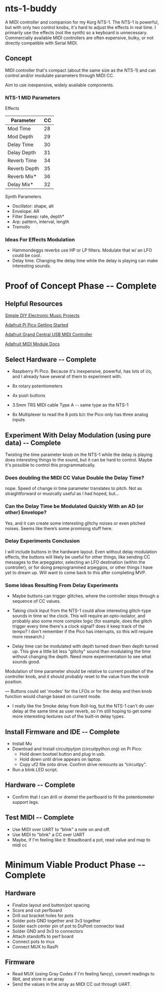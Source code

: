 # nts-1-buddy

A MIDI controller and companion for my Korg NTS-1. The NTS-1 is powerful, but with only two control knobs, it's hard to adjust the effects in real time. I primarily use the effects (not the synth) so a keyboard is unnecessary. Commercially available MIDI controllers are often expensive, bulky, or not directly compatible with Serial MIDI.

## Concept

MIDI controller that's compact (about the same size as the NTS-1) and can control and/or modulate parameters through MIDI CC.

Aim to use inexpensive, widely available components.

### NTS-1 MID Parameters

Effects

| Parameter    | CC  |
| ------------ | --- |
| Mod Time     | 28  |
| Mod Depth    | 29  |
| Delay Time   | 30  |
| Delay Depth  | 31  |
| Reverb Time  | 34  |
| Reverb Depth | 35  |
| Reverb Mix\* | 36  |
| Delay Mix\*  | 32  |

Synth Parameters

- Oscillator: shape, alt
- Envelope: AR
- Filter Sweep: rate, depth\*
- Arp: pattern, interval, length
- Tremollo

### Ideas For Effects Modulation

- Hammondeggs reverbs use HP or LP filters. Modulate that w/ an LFO could be cool.
- Delay time. Changing the delay time while the delay is playing can make interesting sounds.

# Proof of Concept Phase -- Complete

## Helpful Resources

[Simple DIY Electronic Music Projects](https://diyelectromusic.wordpress.com/2021/06/28/toy-keyboard-usb-matrix-decode-with-the-pi-pico-part-2/)

[Adafruit Pi Pico Getting Started](https://learn.adafruit.com/getting-started-with-raspberry-pi-pico-circuitpython/blinky-and-a-button)

[Adafruit Grand Central USB MIDI Controller](https://learn.adafruit.com/grand-central-usb-midi-controller-in-circuitpython/code-usb-midi-in-circuitpython)

[Adafruit MIDI Module Docs](https://docs.circuitpython.org/projects/midi/en/latest/)

## Select Hardware -- Complete

- Raspberry Pi Pico. Because it's inexpensive, powerful, has lots of i/o, and I already have several of them to experiment with.

- 8x rotary potentiometers
- 4x push buttons
- 3.5mm TRS MIDI cable Type A -- same type as the NTS-1
- 8x Multiplexer to read the 8 pots b/c the Pico only has three analog inputs

## Experiment With Delay Modulation (using pure data) -- Complete

Twisting the time parameter knob on the NTS-1 while the delay is playing does interesting things to the sound, but it can be hard to control. Maybe it's possible to control this programmatically.

### Does doubling the MIDI CC Value Double the Delay Time?

nope. Speed of change in time parameter translates to pitch. Not as straightforward or musically useful as I had hoped, but…

### Can the Delay Time be Modulated Quickly With an AD (or other) Envelope?

Yes, and it can create some interesting glitchy noises or even pitched noises. Seems like there’s some promising stuff here.

### Delay Experiments Conclusion

I will include buttons in the hardware layout. Even without delay modulation effects, the buttons will likely be useful for other things, like sending CC messages to the arpeggiator, selecting an LFO destination (within the controller), or for doing preprogrammed arpeggios, or other things I have yet to dream up. Will want to come back to this after completing MVP.

### Some Ideas Resulting From Delay Experiments

- Maybe buttons can trigger glitches, where the controller steps through a sequence of CC values.

- Taking clock input from the NTS-1 could allow interesting glitch-type sounds in time w/ the clock. This will require an opto-isolator, and probably also some more complex logic (for example, does the glitch trigger every time there's a clock signal? does it keep track of the tempo? I don't remember if the Pico has interrupts, so this will require more research.)

- Delay time can be modulated with depth turned down then depth turned up. This give a little bit less "glitchy" sound than modulating the time without changing the depth. Need more experimentation to see what sounds good.

Modulation of time parameter should be relative to current position of the controller knob, and it should probably reset to the value from the knob position.

— Buttons could set 'modes' for the LFOs or for the delay and then knob function would change based on current mode.

- I really like the Smoke delay from Roll-log, but the NTS-1 can't do user delay at the same time as user reverb, so I'm still hoping to get some more interesting textures out of the built-in delay types.

## Install Firmware and IDE -- Complete

- Install Mu
- Download and Install circuitpytjon (circuitpython.org) on Pi Pico:
  - Hold down bootsel button and plug in usb.
  - Hold down until drive appears on laptop.
  - Copy uf2 file onto drive. Confirm drive remounts as “circuitpy”.
- Run a blink LED script.

## Hardware -- Complete

- Confirm that I can drill or dremel the perfboard to fit the potentiometer support legs.

## Test MIDI -- Complete

- Use MIDI over UART to “blink” a note on and off.
- Use MIDI to "blink" a CC over UART
- Maybe, if I'm feeling like it: Breadboard a pot, read value and map to midi cc

# Minimum Viable Product Phase -- Complete

## Hardware

- Finalize layout and button/pot spacing
- Score and cut perfboard
- Drill out bracket holes for pots
- Solder pots GND together and 3v3 together
- Solder each center pin of pot to DuPont connector lead
- Solder GND and 3v3 to connectors
- Attach standoffs to perf board
- Connect pots to mux
- Connect MUX to RasPi

## Firmware

- Read MUX (using Gray Codes if I'm feeling fancy), convert readings to 8bit, and store in an array
- Send the values in the array as MIDI CC out through UART.
